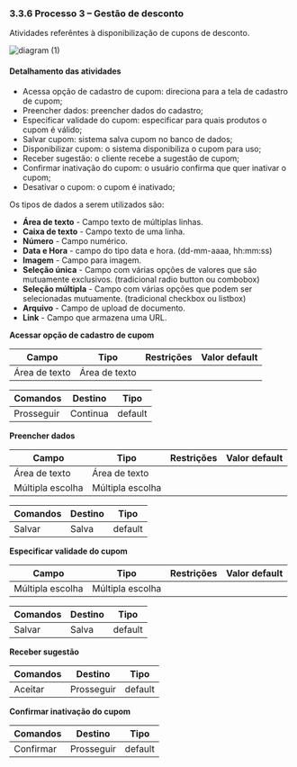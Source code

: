 ### 3.3.6 Processo 3 – Gestão de desconto

Atividades referêntes à disponibilização de cupons de desconto.

![diagram (1)](https://github.com/ICEI-PUC-Minas-PMGES-TI/pmg-es-2023-2-ti2-3740100-javali/assets/77630435/7074b486-edd3-46fb-b919-423b07a4d3f6)

#### Detalhamento das atividades

- Acessa opção de cadastro de cupom: direciona para a tela de cadastro de cupom;
- Preencher dados: preencher dados do cadastro;
- Especificar validade do cupom: especificar para quais produtos o cupom é válido;
- Salvar cupom: sistema salva cupom no banco de dados;
- Disponibilizar cupom: o sistema disponibiliza o cupom para uso;
- Receber sugestão: o cliente recebe a sugestão de cupom;
- Confirmar inativação do cupom: o usuário confirma que quer inativar o cupom;
- Desativar o cupom: o cupom é inativado;

Os tipos de dados a serem utilizados são:

- **Área de texto** - Campo texto de múltiplas linhas.
- **Caixa de texto** - Campo texto de uma linha.
- **Número** - Campo numérico.
- **Data e Hora** - campo do tipo data e hora. (dd-mm-aaaa, hh:mm:ss)
- **Imagem** - Campo para imagem.
- **Seleção única** - Campo com várias opções de valores que são mutuamente exclusivos. (tradicional radio button ou combobox)
- **Seleção múltipla** - Campo com várias opções que podem ser selecionadas mutuamente. (tradicional checkbox ou listbox)
- **Arquivo** - Campo de upload de documento.
- **Link** - Campo que armazena uma URL.

**Acessar opção de cadastro de cupom**

| **Campo**        | **Tipo**         | **Restrições** | **Valor default** |
| ---------        | ---------------- | -------------- | ----------------- |
| Área de texto    | Área de texto    |                |                   |

| **Comandos** | **Destino**          | **Tipo** |
| ------------ | -------------------- | -------- |
| Prosseguir   | Continua             | default  |


**Preencher dados**

| **Campo**        | **Tipo**         | **Restrições** | **Valor default** |
| ---------        | ---------------- | -------------- | ----------------- |
| Área de texto    | Área de texto    |                |                   |
| Múltipla escolha | Múltipla escolha |                |                   |

| **Comandos** | **Destino**          | **Tipo** |
| ------------ | -------------------- | -------- |
| Salvar       | Salva                | default  |

**Especificar validade do cupom**

| **Campo**        | **Tipo**         | **Restrições** | **Valor default** |
| ---------        | ---------------- | -------------- | ----------------- |
| Múltipla escolha | Múltipla escolha |                |                   |

| **Comandos** | **Destino**          | **Tipo** |
| ------------ | -------------------- | -------- |
| Salvar       | Salva                | default  |

**Receber sugestão**

| **Comandos** | **Destino**          | **Tipo** |
| ------------ | -------------------- | -------- |
| Aceitar      | Prosseguir           | default  |

**Confirmar inativação do cupom**

| **Comandos** | **Destino**          | **Tipo** |
| ------------ | -------------------- | -------- |
| Confirmar    | Prosseguir           | default  |
